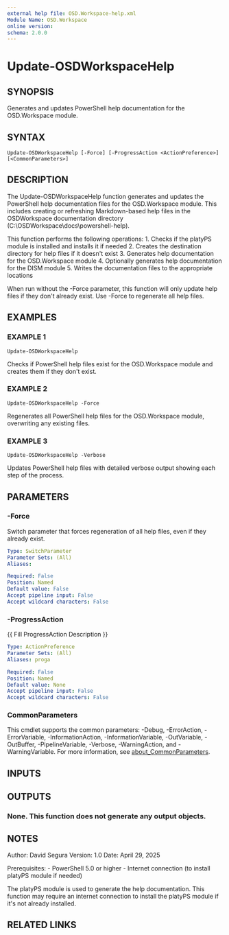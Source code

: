 ```yaml
---
external help file: OSD.Workspace-help.xml
Module Name: OSD.Workspace
online version:
schema: 2.0.0
---
```


# Update-OSDWorkspaceHelp

## SYNOPSIS
Generates and updates PowerShell help documentation for the OSD.Workspace module.

## SYNTAX

```
Update-OSDWorkspaceHelp [-Force] [-ProgressAction <ActionPreference>] [<CommonParameters>]
```

## DESCRIPTION
The Update-OSDWorkspaceHelp function generates and updates the PowerShell help documentation 
files for the OSD.Workspace module.
This includes creating or refreshing Markdown-based help 
files in the OSDWorkspace documentation directory (C:\OSDWorkspace\docs\powershell-help).

This function performs the following operations:
1.
Checks if the platyPS module is installed and installs it if needed
2.
Creates the destination directory for help files if it doesn't exist
3.
Generates help documentation for the OSD.Workspace module
4.
Optionally generates help documentation for the DISM module
5.
Writes the documentation files to the appropriate locations

When run without the -Force parameter, this function will only update help files
if they don't already exist.
Use -Force to regenerate all help files.

## EXAMPLES

### EXAMPLE 1
```
Update-OSDWorkspaceHelp
```

Checks if PowerShell help files exist for the OSD.Workspace module and creates them 
if they don't exist.

### EXAMPLE 2
```
Update-OSDWorkspaceHelp -Force
```

Regenerates all PowerShell help files for the OSD.Workspace module, 
overwriting any existing files.

### EXAMPLE 3
```
Update-OSDWorkspaceHelp -Verbose
```

Updates PowerShell help files with detailed verbose output showing each step of the process.

## PARAMETERS

### -Force
Switch parameter that forces regeneration of all help files, 
even if they already exist.

```yaml
Type: SwitchParameter
Parameter Sets: (All)
Aliases:

Required: False
Position: Named
Default value: False
Accept pipeline input: False
Accept wildcard characters: False
```

### -ProgressAction
{{ Fill ProgressAction Description }}

```yaml
Type: ActionPreference
Parameter Sets: (All)
Aliases: proga

Required: False
Position: Named
Default value: None
Accept pipeline input: False
Accept wildcard characters: False
```

### CommonParameters
This cmdlet supports the common parameters: -Debug, -ErrorAction, -ErrorVariable, -InformationAction, -InformationVariable, -OutVariable, -OutBuffer, -PipelineVariable, -Verbose, -WarningAction, and -WarningVariable. For more information, see [about_CommonParameters](http://go.microsoft.com/fwlink/?LinkID=113216).

## INPUTS

## OUTPUTS

### None. This function does not generate any output objects.
## NOTES
Author: David Segura
Version: 1.0
Date: April 29, 2025

Prerequisites:
    - PowerShell 5.0 or higher
    - Internet connection (to install platyPS module if needed)
    
The platyPS module is used to generate the help documentation.
This function may require an internet connection to install the platyPS module if it's not already installed.

## RELATED LINKS
